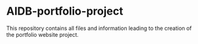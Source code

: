 # AIDB-portfolio-project
This repository contains all files and information leading to the creation of the portfolio website project.
